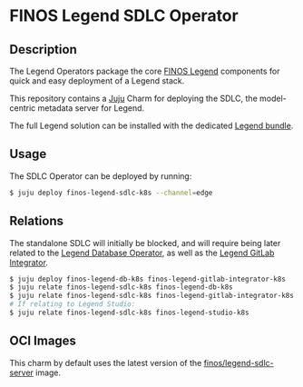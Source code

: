 # FINOS Legend SDLC Operator

## Description

The Legend Operators package the core [FINOS Legend](https://legend.finos.org)
components for quick and easy deployment of a Legend stack.

This repository contains a [Juju](https://juju.is/) Charm for
deploying the SDLC, the model-centric metadata server for Legend.

The full Legend solution can be installed with the dedicated
[Legend bundle](https://charmhub.io/finos-legend-bundle).


## Usage

The SDLC Operator can be deployed by running:

```sh
$ juju deploy finos-legend-sdlc-k8s --channel=edge
```


## Relations

The standalone SDLC will initially be blocked, and will require being later
related to the [Legend Database Operator](https://github.com/canonical/finos-legend-db-operator),
as well as the [Legend GitLab Integrator](https://github.com/canonical/finos-legend-gitlab-integrator).

```sh
$ juju deploy finos-legend-db-k8s finos-legend-gitlab-integrator-k8s
$ juju relate finos-legend-sdlc-k8s finos-legend-db-k8s
$ juju relate finos-legend-sdlc-k8s finos-legend-gitlab-integrator-k8s
# If relating to Legend Studio:
$ juju relate finos-legend-sdlc-k8s finos-legend-studio-k8s
```

## OCI Images

This charm by default uses the latest version of the
[finos/legend-sdlc-server](https://hub.docker.com/r/finos/legend-sdlc-server) image.
